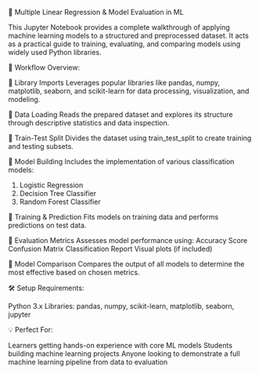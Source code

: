 🤖 Multiple Linear Regression & Model Evaluation in ML

This Jupyter Notebook provides a complete walkthrough of applying machine learning models to a structured and preprocessed dataset. It acts as a practical guide to training, evaluating, and comparing models using widely used Python libraries.

📌 Workflow Overview:

🔹 Library Imports
Leverages popular libraries like pandas, numpy, matplotlib, seaborn, and scikit-learn for data processing, visualization, and modeling.

🔹 Data Loading
Reads the prepared dataset and explores its structure through descriptive statistics and data inspection.

🔹 Train-Test Split
Divides the dataset using train_test_split to create training and testing subsets.

🔹 Model Building
Includes the implementation of various classification models:

1. Logistic Regression
2. Decision Tree Classifier
3. Random Forest Classifier

🔹 Training & Prediction
Fits models on training data and performs predictions on test data.

🔹 Evaluation Metrics
Assesses model performance using:
Accuracy Score
Confusion Matrix
Classification Report
Visual plots (if included)

🔹 Model Comparison
Compares the output of all models to determine the most effective based on chosen metrics.

🛠 Setup Requirements:

Python 3.x
Libraries: pandas, numpy, scikit-learn, matplotlib, seaborn, jupyter

💡 Perfect For:

Learners getting hands-on experience with core ML models
Students building machine learning projects
Anyone looking to demonstrate a full machine learning pipeline from data to evaluation

